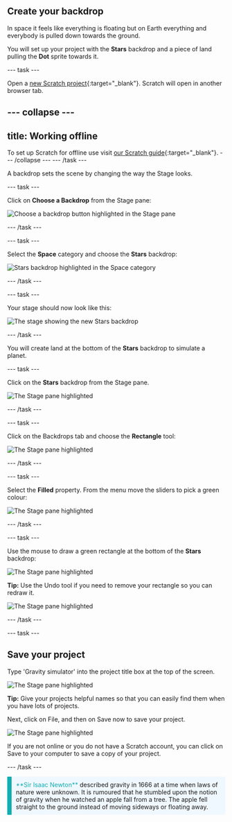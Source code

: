 ## Create your backdrop

In space it feels like everything is floating but on Earth everything and everybody is pulled down towards the ground. 

You will set up your project with the **Stars** backdrop and a piece of land pulling the **Dot** sprite towards it. 

--- task ---

Open a [new Scratch project](http://rpf.io/scratch-new){:target="_blank"}. Scratch will open in another browser tab.

--- collapse ---
---
title: Working offline
---
To set up Scratch for offline use visit [our Scratch guide](https://learning-admin.raspberrypi.org/en/projects/getting-started-scratch/1){:target="_blank"}.
--- /collapse ---
--- /task ---

A backdrop sets the scene by changing the way the Stage looks.

--- task ---

Click on **Choose a Backdrop** from the Stage pane:

![Choose a backdrop button highlighted in the Stage pane](images/choose-a-backdrop.png)

--- /task ---

--- task ---

Select the **Space** category and choose the **Stars** backdrop:

![Stars backdrop highlighted in the Space category](images/stars-backdrop.png)

--- /task ---

--- task ---

Your stage should now look like this:

![The stage showing the new Stars backdrop](images/stage-backdrop.png)

--- /task ---

You will create land at the bottom of the **Stars** backdrop to simulate a planet.

--- task ---

Click on the **Stars** backdrop from the Stage pane. 

![The Stage pane highlighted](images/stage-pane-selected.png)

--- /task ---

--- task ---

Click on the Backdrops tab and choose the **Rectangle** tool:

![The Stage pane highlighted](images/backdrops-tab.png)

--- /task ---

--- task ---

Select the **Filled** property. From the menu move the sliders to pick a green colour:

![The Stage pane highlighted](images/green-fill.png)

--- /task ---

--- task ---

Use the mouse to draw a green rectangle at the bottom of the **Stars** backdrop:

![The Stage pane highlighted](images/green-rectangle.png)

**Tip:** Use the Undo tool if you need to remove your rectangle so you can redraw it. 

![The Stage pane highlighted](images/undo.png)

--- /task ---

--- task ---

## Save your project

Type 'Gravity simulator' into the project title box at the top of the screen. 

![The Stage pane highlighted](images/project-title.png)

**Tip:** Give your projects helpful names so that you can easily find them when you have lots of projects.

Next, click on File, and then on Save now to save your project.

![The Stage pane highlighted](images/save-now.png)

If you are not online or you do not have a Scratch account, you can click on Save to your computer to save a copy of your project.

--- /task ---

<p style="border-left: solid; border-width:10px; border-color: #0faeb0; background-color: aliceblue; padding: 10px;">
<span style="color: #0faeb0">**Sir Isaac Newton**</span> described gravity in 1666 at a time when laws of nature were unknown. It is rumoured that he stumbled upon the notion of gravity when he watched an apple fall from a tree. The apple fell straight to the ground instead of moving sideways or floating away. 
</p>
